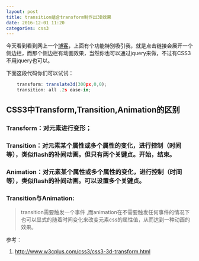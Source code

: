 ```yaml
---
layout: post
title: transition结合transform制作出3D效果
date: 2016-12-01 11:20
categories: css3
---
```


今天看到看到网上一个[博客](http://imhaoran.wang/)，上面有个功能特别吸引我，就是点击链接会展开一个侧边栏，而那个侧边栏有动画效果，当然你也可以通过jquery来做，不过有CSS3不用jquery也可以。

下面这段代码你们可以试试：

```js
    transform: translate3d(300px,0,0);
    transition: all .2s ease-in;
```


## CSS3中Transform,Transition,Animation的区别

### Transform：对元素进行变形；

### Transition：对元素某个属性或多个属性的变化，进行控制（时间等），类似flash的补间动画。但只有两个关键贞。开始，结束。

### Animation：对元素某个属性或多个属性的变化，进行控制（时间等），类似flash的补间动画。可以设置多个关键贞。

### Transition与Animation:

> transition需要触发一个事件 ,而animation在不需要触发任何事件的情况下也可以显式的随着时间变化来改变元素css的属性值，从而达到一种动画的效果。

参考：
1. <http://www.w3cplus.com/css3/css3-3d-transform.html>
